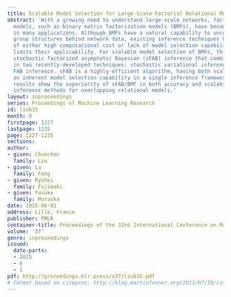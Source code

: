 ```yaml
---
title: Scalable Model Selection for Large-Scale Factorial Relational Models
abstract: 'With a growing need to understand large-scale networks, factorial relational
  models, such as binary matrix factorization models (BMFs), have become important
  in many applications. Although BMFs have a natural capability to uncover overlapping
  group structures behind network data, existing inference techniques have issues
  of either high computational cost or lack of model selection capability, and this
  limits their applicability. For scalable model selection of BMFs, this paper proposes
  stochastic factorized asymptotic Bayesian (sFAB) inference that combines concepts
  in two recently-developed techniques: stochastic variational inference (SVI) and
  FAB inference. sFAB is a highly-efficient algorithm, having both scalability and
  an inherent model selection capability in a single inference framework. Empirical
  results show the superiority of sFAB/BMF in both accuracy and scalability over state-of-the-art
  inference methods for overlapping relational models.'
layout: inproceedings
series: Proceedings of Machine Learning Research
id: liub15
month: 0
firstpage: 1227
lastpage: 1235
page: 1227-1235
sections: 
author:
- given: Chunchen
  family: Liu
- given: Lu
  family: Feng
- given: Ryohei
  family: Fujimaki
- given: Yusuke
  family: Muraoka
date: 2015-06-01
address: Lille, France
publisher: PMLR
container-title: Proceedings of the 32nd International Conference on Machine Learning
volume: '37'
genre: inproceedings
issued:
  date-parts:
  - 2015
  - 6
  - 1
pdf: http://proceedings.mlr.press/v37/liub15.pdf
# Format based on citeproc: http://blog.martinfenner.org/2013/07/30/citeproc-yaml-for-bibliographies/
---
```

